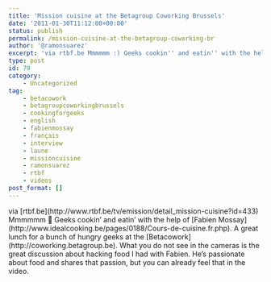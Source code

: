 ```yaml
---
title: 'Mission cuisine at the Betagroup Coworking Brussels'
date: '2011-01-30T11:12:00+00:00'
status: publish
permalink: /mission-cuisine-at-the-betagroup-coworking-br
author: '@ramonsuarez'
excerpt: 'via rtbf.be Mmmmmm :) Geeks cookin'' and eatin'' with the help of Fabien Mossay. A great lunch for a bunch of hungry geeks at the Betacowork. What you do not see in the cameras is the great discussion about hacking food I had with Fabien. He''s passi...'
type: post
id: 79
category:
    - Uncategorized
tag:
    - betacowork
    - betagroupcoworkingbrussels
    - cookingforgeeks
    - english
    - fabienmossay
    - français
    - interview
    - laune
    - missioncuisine
    - ramonsuarez
    - rtbf
    - videos
post_format: []
---
```

<div class="posterous_bookmarklet_entry"><div class="posterous_quote_citation">via [rtbf.be](http://www.rtbf.be/tv/emission/detail_mission-cuisine?id=433)</div>Mmmmmm 🙂 Geeks cookin’ and eatin’ with the help of [Fabien Mossay](http://www.idealcooking.be/pages/0188/Cours-de-cuisine.fr.php). A great lunch for a bunch of hungry geeks at the [Betacowork](http://coworking.betagroup.be). What you do not see in the cameras is the great discussion about hacking food I had with Fabien. He’s passionate about food and shares that passion, but you can already feel that in the video.

</div>